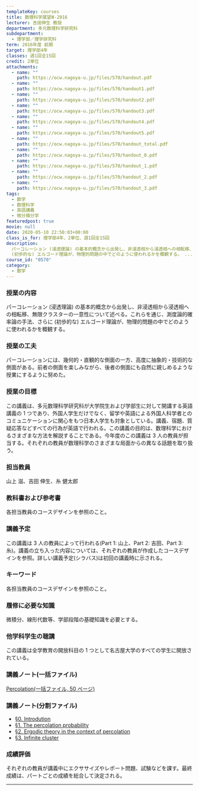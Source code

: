 ```yaml
---
templateKey: courses
title: 数理科学展望Ⅲ-2016
lecturer: 吉田伸生 教授
department: 多元数理科学研究科
subdepartment:
  - 理学部／理学研究科
term: 2016年度 前期
target: 理学部4年
classes: 週1回全15回
credit: 2単位
attachments:
  - name: ""
    path: https://ocw.nagoya-u.jp/files/570/handout.pdf
  - name: ""
    path: https://ocw.nagoya-u.jp/files/570/handout1.pdf
  - name: ""
    path: https://ocw.nagoya-u.jp/files/570/handout2.pdf
  - name: ""
    path: https://ocw.nagoya-u.jp/files/570/handout3.pdf
  - name: ""
    path: https://ocw.nagoya-u.jp/files/570/handout4.pdf
  - name: ""
    path: https://ocw.nagoya-u.jp/files/570/handout5.pdf
  - name: ""
    path: https://ocw.nagoya-u.jp/files/570/handout_total.pdf
  - name: ""
    path: https://ocw.nagoya-u.jp/files/570/handout_0.pdf
  - name: ""
    path: https://ocw.nagoya-u.jp/files/570/handout_1.pdf
  - name: ""
    path: https://ocw.nagoya-u.jp/files/570/handout_2.pdf
  - name: ""
    path: https://ocw.nagoya-u.jp/files/570/handout_3.pdf
tags:
  - 数学
  - 数理科学
  - 英語講義
  - 微分積分学
featuredpost: true
movie: null
date: 2020-05-10 22:50:03+00:00
class_is_for: 理学部4年、2単位、週1回全15回
description:
  パーコレーション (浸透理論) の基本的概念から出発し、非浸透相から浸透相への相転移、無限クラスターの一意性について述べる。これらを通じ、測度論的確率論の手法、さらに
  (初歩的な) エルゴード理論が、物理的問題の中でどのように使われるかを概観する。 ....
course_id: "0570"
category:
  - 数学
---
```


### 授業の内容

パーコレーション (浸透理論) の基本的概念から出発し、非浸透相から浸透相への相転移、無限クラスターの一意性について述べる。これらを通じ、測度論的確率論の手法、さらに (初歩的な) エルゴード理論が、物理的問題の中でどのように使われるかを概観する。

### 授業の工夫

パーコレーションには、幾何的・直観的な側面の一方、高度に抽象的・技術的な側面がある。前者の側面を楽しみながら、後者の側面にも自然に親しめるような授業にするように努めた。

### 授業の目標

この講義は、多元数理科学研究科が大学院生および学部生に対して開講する英語講義の 1 つであり、外国人学生だけでなく、留学や英語による外国人科学者とのコミュニケーションに関心をもつ日本人学生も対象としている。講義、宿題、質疑応答などすべての行為が英語で行われる。この講義の目的は、数理科学におけるさまざまな方法を解説することである。今年度のこの講義は 3 人の教員が担当する。それぞれの教員が数理科学のさまざまな局面からの異なる話題を取り扱う。

### 担当教員

山上 滋、吉田 伸生、糸 健太郎

### 教科書および参考書

各担当教員のコースデザインを参照のこと。

### 講義予定

この講義は 3 人の教員によって行われる(Part 1: 山上、Part 2: 吉田、Part 3: 糸)。講義の立ち入った内容については、それぞれの教員が作成したコースデザインを参照。詳しい講義予定(シラバス)は初回の講義時に示される。

### キーワード

各担当教員のコースデザインを参照のこと。

### 履修に必要な知識

微積分、線形代数等、学部段階の基礎知識を必要とする。

### 他学科学生の聴講

この講義は全学教育の開放科目の 1 つとして名古屋大学のすべての学生に開放されている。

### 講義ノート(一括ファイル)

[Percolation(一括ファイル, 50 ページ)](https://ocw.nagoya-u.jp/files/570/handout_total.pdf)

### 講義ノート(分割ファイル)

- [§0. Introdution](https://ocw.nagoya-u.jp/files/570/handout_0.pdf)
- [§1. The percolation probability](https://ocw.nagoya-u.jp/files/570/handout_1.pdf)
- [§2. Ergodic theory in the context of percolation](https://ocw.nagoya-u.jp/files/570/handout_2.pdf)
- [§3. Infinite cluster](https://ocw.nagoya-u.jp/files/570/handout_3.pdf)

### 成績評価

それぞれの教員が講義中にエクササイズやレポート問題、試験などを課す。最終成績は、パートごとの成績を総合して決定される。

---
